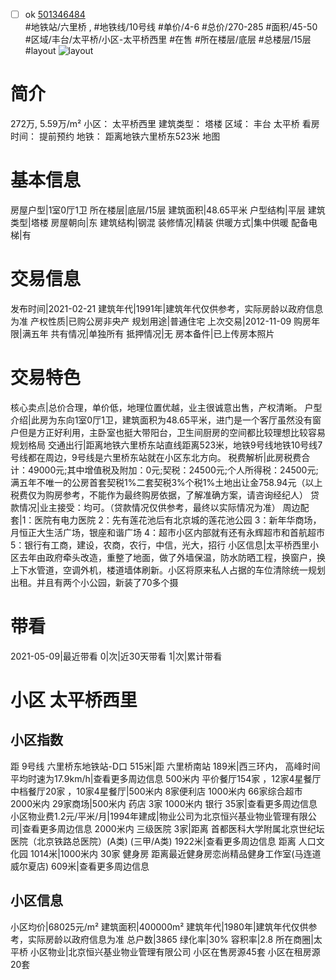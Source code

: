 - [ ] ok [501346484](https://bj.5i5j.com/ershoufang/501346484.html)  
 #地铁站/六里桥 ,  #地铁线/10号线
#单价/4-6 #总价/270-285 #面积/45-50   #区域/丰台/太平桥/小区-太平桥西里 #在售 #所在楼层/底层 #总楼层/15层 #layout 
![layout](http://image2a.5i5j.com/bdir/layout/10146d945e04410abc5f2a64f0412bc5.jpg_P5.jpg) 
# 简介 
 272万,  5.59万/m² 
小区： 太平桥西里
建筑类型： 塔楼
区域： 丰台 太平桥
看房时间： 提前预约
地铁： 距离地铁六里桥东523米 地图
# 基本信息 
 房屋户型|1室0厅1卫
所在楼层|底层/15层
建筑面积|48.65平米
户型结构|平层
建筑类型|塔楼
房屋朝向|东
建筑结构|钢混
装修情况|精装
供暖方式|集中供暖
配备电梯|有
# 交易信息 
 发布时间|2021-02-21
建筑年代|1991年|建筑年代仅供参考，实际房龄以政府信息为准
产权性质|已购公房非央产
规划用途|普通住宅
上次交易|2012-11-09
购房年限|满五年
共有情况|单独所有
抵押情况|无
房本备件|已上传房本照片
# 交易特色 
 核心卖点|总价合理，单价低，地理位置优越，业主很诚意出售，产权清晰。
户型介绍|此房为东向1室0厅1卫，建筑面积为48.65平米，进门是一个客厅虽然没有窗户但是方正好利用，主卧室也挺大带阳台，卫生间厨房的空间都比较理想比较容易规划格局
交通出行|距离地铁六里桥东站直线距离523米，地铁9号线地铁10号线7号线都在周边，9号线是六里桥东站就在小区东北方向。
税费解析|此房税费合计：49000元;其中增值税及附加：0元;契税：24500元;个人所得税：24500元;满五年不唯一的公房首套契税1%二套契税3%个税1%土地出让金758.94元（以上税费仅为购房参考，不能作为最终购房依据，了解准确方案，请咨询经纪人）
贷款情况|业主接受：均可。（贷款情况仅供参考，最终以实际情况为准）
周边配套|1：医院有电力医院
2：先有莲花池后有北京城的莲花池公园
3：新年华商场，月恒正大生活广场，银座和谐广场
4：超市小区内部就有还有永辉超市和首航超市
5：银行有工商，建设，农商，农行，中信，光大，招行
小区信息|太平桥西里小区去年由政府牵头改造，重整了地面，做了外墙保温，防水防晒工程，换窗户，换上下水管道，空调外机，楼道墙体刷新。小区将原来私人占据的车位清除统一规划出租。并且有两个小公园，新装了70多个摄
# 带看 
 2021-05-09|最近带看	 0|次|近30天带看	 1|次|累计带看
# 小区 太平桥西里
## 小区指数 
 距 9号线 六里桥东地铁站-D口 515米|距 六里桥南站 189米|西三环内， 高峰时间平均时速为17.9km/h|查看更多周边信息
500米内 平价餐厅154家 ，12家4星餐厅
中档餐厅20家 ，10家4星餐厅|500米内 8家便利店
1000米内 66家综合超市
2000米内 29家商场|500米内 药店 3家
1000米内 银行 35家|查看更多周边信息
小区物业费1.2元/平米/月|1994年建成|物业公司为北京恒兴基业物业管理有限公司|查看更多周边信息
2000米内 三级医院 3家|距离 首都医科大学附属北京世纪坛医院（北京铁路总医院）(A类) (三甲/A类) 1922米|查看更多周边信息
距离 人口文化园 1014米|1000米内 30家 健身房
距离最近健身房恋尚精品健身工作室(马连道威尔夏店) 609米|查看更多周边信息
## 小区信息 
 小区均价|68025元/m²
建筑面积|400000m²
建筑年代|1980年|建筑年代仅供参考，实际房龄以政府信息为准
总户数|3865
绿化率|30%
容积率|2.8
所在商圈|太平桥
小区物业|北京恒兴基业物业管理有限公司
小区在售房源45套
小区在租房源20套
